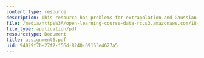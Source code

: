 ```yaml
---
content_type: resource
description: This resource has problems for extrapolation and Gaussian quadrature.
file: /media/https%3A/open-learning-course-data-rc.s3.amazonaws.com/18-330-introduction-to-numerical-analysis-spring-2004/94029f7b27f2f56d824069163e4627a5_assignment6.pdf
file_type: application/pdf
resourcetype: Document
title: assignment6.pdf
uid: 94029f7b-27f2-f56d-8240-69163e4627a5
---
```


